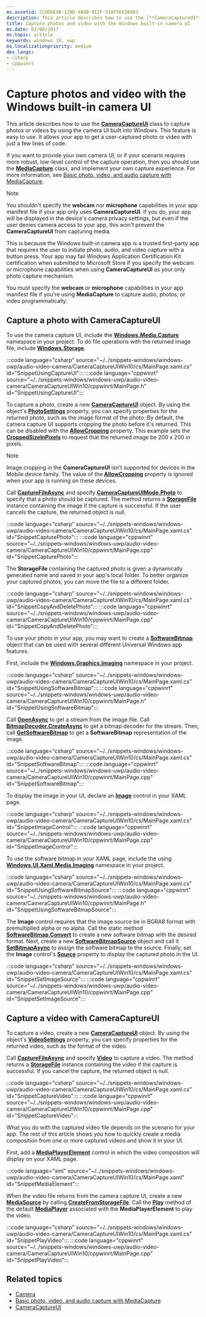 ```yaml
---
ms.assetid: CC0D6E9B-128D-488B-912F-318F5EE2B8D3
description: This article describes how to use the [**CameraCaptureUI**](/uwp/api/windows.media.capture.cameracaptureui) class to capture photos or videos by using the camera UI built into Windows.
title: Capture photos and video with the Windows built-in camera UI
ms.date: 02/08/2017
ms.topic: article
keywords: windows 10, uwp
ms.localizationpriority: medium
dev_langs: 
- csharp
- cppwinrt
---
```


# Capture photos and video with the Windows built-in camera UI

This article describes how to use the [**CameraCaptureUI**](/uwp/api/windows.media.capture.cameracaptureui) class to capture photos or videos by using the camera UI built into Windows. This feature is easy to use. It allows your app to get a user-captured photo or video with just a few lines of code.

If you want to provide your own camera UI, or if your scenario requires more robust, low-level control of the capture operation, then you should use the [**MediaCapture**](/uwp/api/Windows.Media.Capture.MediaCapture) class, and implement your own capture experience. For more information, see [Basic photo, video, and audio capture with MediaCapture](basic-photo-video-and-audio-capture-with-MediaCapture.md).

> [!NOTE]
> You shouldn't specify the **webcam** nor **microphone** capabilities in your app manifest file if your app only uses **CameraCaptureUI**. If you do, your app will be displayed in the device's camera privacy settings, but even if the user denies camera access to your app, this won't prevent the **CameraCaptureUI** from capturing media. <p>This is because the Windows built-in camera app is a trusted first-party app that requires the user to initiate photo, audio, and video capture with a button press. Your app may fail Windows Application Certification Kit certification when submitted to Microsoft Store if you specify the webcam or microphone capabilities when using **CameraCaptureUI** as your only photo capture mechanism.<p>
You must specify the **webcam** or **microphone** capabilities in your app manifest file if you're using **MediaCapture** to capture audio, photos, or video programmatically.

## Capture a photo with CameraCaptureUI

To use the camera capture UI, include the [**Windows.Media.Capture**](/uwp/api/Windows.Media.Capture) namespace in your project. To do file operations with the returned image file, include [**Windows.Storage**](/uwp/api/Windows.Storage).

:::code language="csharp" source="~/../snippets-windows/windows-uwp/audio-video-camera/CameraCaptureUIWin10/cs/MainPage.xaml.cs" id="SnippetUsingCaptureUI":::
:::code language="cppwinrt" source="~/../snippets-windows/windows-uwp/audio-video-camera/CameraCaptureUIWin10/cppwinrt/MainPage.h" id="SnippetUsingCaptureUI":::

To capture a photo, create a new [**CameraCaptureUI**](/uwp/api/Windows.Media.Capture.CameraCaptureUI) object. By using the object's [**PhotoSettings**](/uwp/api/windows.media.capture.cameracaptureui.photosettings) property, you can specify properties for the returned photo, such as the image format of the photo. By default, the camera capture UI supports cropping the photo before it's returned. This can be disabled with the [**AllowCropping**](/uwp/api/windows.media.capture.cameracaptureuiphotocapturesettings.allowcropping) property. This example sets the [**CroppedSizeInPixels**](/uwp/api/windows.media.capture.cameracaptureuiphotocapturesettings.croppedsizeinpixels) to request that the returned image be 200 x 200 in pixels.

> [!NOTE]
> Image cropping in the **CameraCaptureUI** isn't supported for devices in the Mobile device family. The value of the [**AllowCropping**](/uwp/api/windows.media.capture.cameracaptureuiphotocapturesettings.allowcropping) property is ignored when your app is running on these devices.

Call [**CaptureFileAsync**](/uwp/api/windows.media.capture.cameracaptureui.capturefileasync) and specify [**CameraCaptureUIMode.Photo**](/uwp/api/Windows.Media.Capture.CameraCaptureUIMode) to specify that a photo should be captured. The method returns a [**StorageFile**](/uwp/api/Windows.Storage.StorageFile) instance containing the image if the capture is successful. If the user cancels the capture, the returned object is null.

:::code language="csharp" source="~/../snippets-windows/windows-uwp/audio-video-camera/CameraCaptureUIWin10/cs/MainPage.xaml.cs" id="SnippetCapturePhoto":::
:::code language="cppwinrt" source="~/../snippets-windows/windows-uwp/audio-video-camera/CameraCaptureUIWin10/cppwinrt/MainPage.cpp" id="SnippetCapturePhoto":::

The **StorageFile** containing the captured photo is given a dynamically generated name and saved in your app's local folder. To better organize your captured photos, you can move the file to a different folder.

:::code language="csharp" source="~/../snippets-windows/windows-uwp/audio-video-camera/CameraCaptureUIWin10/cs/MainPage.xaml.cs" id="SnippetCopyAndDeletePhoto":::
:::code language="cppwinrt" source="~/../snippets-windows/windows-uwp/audio-video-camera/CameraCaptureUIWin10/cppwinrt/MainPage.cpp" id="SnippetCopyAndDeletePhoto":::

To use your photo in your app, you may want to create a [**SoftwareBitmap**](/uwp/api/Windows.Graphics.Imaging.SoftwareBitmap) object that can be used with several different Universal Windows app features.

First, include the [**Windows.Graphics.Imaging**](/uwp/api/Windows.Graphics.Imaging) namespace in your project.

:::code language="csharp" source="~/../snippets-windows/windows-uwp/audio-video-camera/CameraCaptureUIWin10/cs/MainPage.xaml.cs" id="SnippetUsingSoftwareBitmap":::
:::code language="cppwinrt" source="~/../snippets-windows/windows-uwp/audio-video-camera/CameraCaptureUIWin10/cppwinrt/MainPage.h" id="SnippetUsingSoftwareBitmap":::

Call [**OpenAsync**](/uwp/api/windows.storage.istoragefile.openasync) to get a stream from the image file. Call [**BitmapDecoder.CreateAsync**](/uwp/api/windows.graphics.imaging.bitmapdecoder.createasync) to get a bitmap decoder for the stream. Then, call [**GetSoftwareBitmap**](/uwp/api/windows.graphics.imaging.bitmapdecoder.getsoftwarebitmapasync) to get a **SoftwareBitmap** representation of the image.

:::code language="csharp" source="~/../snippets-windows/windows-uwp/audio-video-camera/CameraCaptureUIWin10/cs/MainPage.xaml.cs" id="SnippetSoftwareBitmap":::
:::code language="cppwinrt" source="~/../snippets-windows/windows-uwp/audio-video-camera/CameraCaptureUIWin10/cppwinrt/MainPage.cpp" id="SnippetSoftwareBitmap":::

To display the image in your UI, declare an [**Image**](/uwp/api/Windows.UI.Xaml.Controls.Image) control in your XAML page.

:::code language="csharp" source="~/../snippets-windows/windows-uwp/audio-video-camera/CameraCaptureUIWin10/cs/MainPage.xaml.cs" id="SnippetImageControl":::
:::code language="cppwinrt" source="~/../snippets-windows/windows-uwp/audio-video-camera/CameraCaptureUIWin10/cppwinrt/MainPage.cpp" id="SnippetImageControl":::

To use the software bitmap in your XAML page, include the using [**Windows.UI.Xaml.Media.Imaging**](/uwp/api/Windows.UI.Xaml.Media.Imaging) namespace in your project.

:::code language="csharp" source="~/../snippets-windows/windows-uwp/audio-video-camera/CameraCaptureUIWin10/cs/MainPage.xaml.cs" id="SnippetUsingSoftwareBitmapSource":::
:::code language="cppwinrt" source="~/../snippets-windows/windows-uwp/audio-video-camera/CameraCaptureUIWin10/cppwinrt/MainPage.h" id="SnippetUsingSoftwareBitmapSource":::

The **Image** control requires that the image source be in BGRA8 format with premultiplied alpha or no alpha. Call the static method [**SoftwareBitmap.Convert**](/uwp/api/windows.graphics.imaging.softwarebitmap.convert) to create a new software bitmap with the desired format. Next, create a new [**SoftwareBitmapSource**](/uwp/api/Windows.UI.Xaml.Media.Imaging.SoftwareBitmapSource) object and call it [**SetBitmapAsync**](/uwp/api/windows.ui.xaml.media.imaging.softwarebitmapsource.setbitmapasync) to assign the software bitmap to the source. Finally, set the **Image** control's [**Source**](/uwp/api/windows.ui.xaml.controls.image.source) property to display the captured photo in the UI.

:::code language="csharp" source="~/../snippets-windows/windows-uwp/audio-video-camera/CameraCaptureUIWin10/cs/MainPage.xaml.cs" id="SnippetSetImageSource":::
:::code language="cppwinrt" source="~/../snippets-windows/windows-uwp/audio-video-camera/CameraCaptureUIWin10/cppwinrt/MainPage.cpp" id="SnippetSetImageSource":::

## Capture a video with CameraCaptureUI

To capture a video, create a new [**CameraCaptureUI**](/uwp/api/Windows.Media.Capture.CameraCaptureUI) object. By using the object's [**VideoSettings**](/uwp/api/windows.media.capture.cameracaptureui.videosettings) property, you can specify properties for the returned video, such as the format of the video.

Call [**CaptureFileAsync**](/uwp/api/windows.media.capture.cameracaptureui.capturefileasync) and specify [**Video**](/uwp/api/windows.media.capture.cameracaptureui.videosettings) to capture a video. The method returns a [**StorageFile**](/uwp/api/Windows.Storage.StorageFile) instance containing the video if the capture is successful. If you cancel the capture, the returned object is null.

:::code language="csharp" source="~/../snippets-windows/windows-uwp/audio-video-camera/CameraCaptureUIWin10/cs/MainPage.xaml.cs" id="SnippetCaptureVideo":::
:::code language="cppwinrt" source="~/../snippets-windows/windows-uwp/audio-video-camera/CameraCaptureUIWin10/cppwinrt/MainPage.cpp" id="SnippetCaptureVideo":::

What you do with the captured video file depends on the scenario for your app. The rest of this article shows you how to quickly create a media composition from one or more captured videos and show it in your UI.

First, add a [**MediaPlayerElement**](/uwp/api/Windows.UI.Xaml.Controls.MediaPlayerElement) control in which the video composition will display on your XAML page.

:::code language="xml" source="~/../snippets-windows/windows-uwp/audio-video-camera/CameraCaptureUIWin10/cs/MainPage.xaml" id="SnippetMediaElement":::

When the video file returns from the camera capture UI, create a new [**MediaSource**](/uwp/api/windows.media.core.mediasource) by calling **[CreateFromStorageFile](/uwp/api/windows.media.core.mediasource.createfromstoragefile)**. Call the **[Play](/uwp/api/windows.media.playback.mediaplayer.Play)** method of the default **[MediaPlayer](/uwp/api/windows.media.playback.mediaplayer)** associated with the **MediaPlayerElement** to play the video.

:::code language="csharp" source="~/../snippets-windows/windows-uwp/audio-video-camera/CameraCaptureUIWin10/cs/MainPage.xaml.cs" id="SnippetPlayVideo":::
:::code language="cppwinrt" source="~/../snippets-windows/windows-uwp/audio-video-camera/CameraCaptureUIWin10/cppwinrt/MainPage.cpp" id="SnippetPlayVideo":::

## Related topics

* [Camera](camera.md)
* [Basic photo, video, and audio capture with MediaCapture](basic-photo-video-and-audio-capture-with-MediaCapture.md)
* [CameraCaptureUI](/uwp/api/Windows.Media.Capture.CameraCaptureUI)

